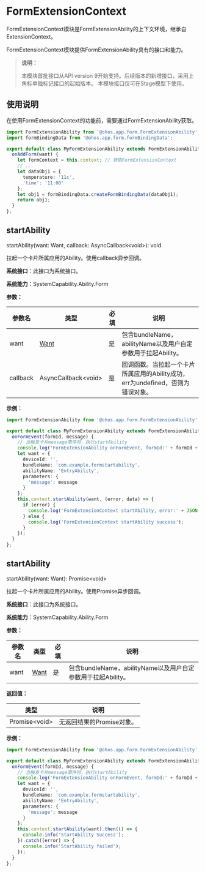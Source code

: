 # FormExtensionContext

FormExtensionContext模块是FormExtensionAbility的上下文环境，继承自ExtensionContext。

FormExtensionContext模块提供FormExtensionAbility具有的接口和能力。

> **说明：**
>
> 本模块首批接口从API version 9开始支持。后续版本的新增接口，采用上角标单独标记接口的起始版本。
> 本模块接口仅可在Stage模型下使用。

## 使用说明

在使用FormExtensionContext的功能前，需要通过FormExtensionAbility获取。

```ts
import FormExtensionAbility from '@ohos.app.form.FormExtensionAbility';
import formBindingData from '@ohos.app.form.formBindingData';

export default class MyFormExtensionAbility extends FormExtensionAbility {
  onAddForm(want) {
    let formContext = this.context; // 获取FormExtensionContext
    // ...
    let dataObj1 = {
      temperature: '11c',
      'time': '11:00'
    };
    let obj1 = formBindingData.createFormBindingData(dataObj1);
    return obj1;
  }
};
```

## startAbility

startAbility(want: Want, callback: AsyncCallback&lt;void&gt;): void

拉起一个卡片所属应用的Ability。使用callback异步回调。

**系统接口**：此接口为系统接口。

**系统能力**：SystemCapability.Ability.Form

**参数：**

| 参数名 |                类型               | 必填 |              说明               |
| ------| --------------------------------- | ---- | -------------------------------------- |
| want| [Want](js-apis-application-want.md) | 是  | 包含bundleName，abilityName以及用户自定参数用于拉起Ability。 |
| callback| AsyncCallback&lt;void&gt;       | 是  | 回调函数。当拉起一个卡片所属应用的Ability成功，err为undefined，否则为错误对象。 |

**示例：**

```ts
import FormExtensionAbility from '@ohos.app.form.FormExtensionAbility';

export default class MyFormExtensionAbility extends FormExtensionAbility {
  onFormEvent(formId, message) {
    // 当触发卡片message事件时，执行startAbility
    console.log('FormExtensionAbility onFormEvent, formId:' + formId + ', message:' + message);
    let want = {
      deviceId: '',
      bundleName: 'com.example.formstartability',
      abilityName: 'EntryAbility',
      parameters: {
        'message': message
      }
    };
    this.context.startAbility(want, (error, data) => {
      if (error) {
        console.log('FormExtensionContext startAbility, error:' + JSON.stringify(error));
      } else {
        console.log('FormExtensionContext startAbility success');
      }
    });
  }
};
```

## startAbility

startAbility(want: Want): Promise&lt;void&gt;

拉起一个卡片所属应用的Ability。使用Promise异步回调。

**系统接口**：此接口为系统接口。

**系统能力**：SystemCapability.Ability.Form

**参数：**

| 参数名 |                类型               | 必填 |              说明               |
| ------| --------------------------------- | ---- | -------------------------------------- |
| want| [Want](js-apis-application-want.md) | 是  | 包含bundleName，abilityName以及用户自定参数用于拉起Ability。 |

**返回值：**

| 类型          | 说明                                |
| ------------ | ---------------------------------- |
| Promise&lt;void&gt; | 无返回结果的Promise对象。 |

**示例：**

```ts
import FormExtensionAbility from '@ohos.app.form.FormExtensionAbility';

export default class MyFormExtensionAbility extends FormExtensionAbility {
  onFormEvent(formId, message) {
    // 当触发卡片message事件时，执行startAbility
    console.log('FormExtensionAbility onFormEvent, formId:' + formId + ', message:' + message);
    let want = {
      deviceId: '',
      bundleName: 'com.example.formstartability',
      abilityName: 'EntryAbility',
      parameters: {
        'message': message
      }
    };
    this.context.startAbility(want).then(() => {
      console.info('StartAbility Success');
    }).catch((error) => {
      console.info('StartAbility failed');
    });
  }
};
```